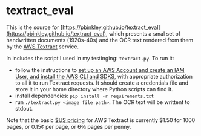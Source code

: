 # textract_eval

This is the source for [https://pbinkley.github.io/textract_eval](https://pbinkley.github.io/textract_eval), which presents a smal set of handwritten documents (1920s-40s) and the OCR text rendered from them by the [AWS Textract](https://aws.amazon.com/textract/) service.

In includes the script I used in my testinging: ```textract.py```. To run it:

- follow the instructions to [set up an AWS Account and create an IAM User, and install the AWS CLI and SDKS](https://docs.aws.amazon.com/textract/latest/dg/analyzing-document-expense.html), with appropriate authorization to all it to run Textract requests. It should create a credentials file and store it in your home directory where Python scripts can find it.
- install dependencies: ```pip install -r requirements.txt```
- run ```./textract.py <image file path>```. The OCR text will be writtent to stdout.

Note that the basic [$US pricing](https://aws.amazon.com/textract/pricing/) for AWS Textract is currently $1.50 for 1000 pages, or 0.15¢ per page, or 6⅔ pages per penny.
